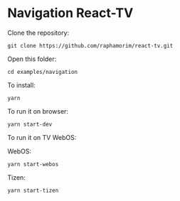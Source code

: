 # Navigation React-TV

Clone the repository:

```shell
git clone https://github.com/raphamorim/react-tv.git
```

Open this folder:

```shell
cd examples/navigation
```

To install:

```shell
yarn
```

To run it on browser:

```shell
yarn start-dev
```

To run it on TV WebOS:

WebOS:
```shell
yarn start-webos
```

Tizen:
```shell
yarn start-tizen
```
